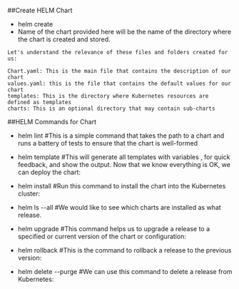 ##Create HELM Chart
- helm create <chart-name>
- Name of the chart provided here will be the name of the directory where the chart is created and stored.

```
Let's understand the relevance of these files and folders created for us:

Chart.yaml: This is the main file that contains the description of our chart
values.yaml: this is the file that contains the default values for our chart
templates: This is the directory where Kubernetes resources are defined as templates
charts: This is an optional directory that may contain sub-charts
```

##HELM Commands for Chart
- helm lint <chart-full-path>
#This is a simple command that takes the path to a chart and runs a battery of tests to ensure that the chart is well-formed

- helm template <chart-full-path>
#This will generate all templates with variables , for quick feedback, and show the output. Now that we know everything is OK, we can deploy the chart:


- helm install <release-name> <chart-full-path>
#Run this command to install the chart into the Kubernetes cluster:

- helm ls --all
#We would like to see which charts are installed as what release.

- helm upgrade <release-name> <chart-full-path>
#This command helps us to upgrade a release to a specified or current version of the chart or configuration:

- helm rollback <release-name> <release-version>
#This is the command to rollback a release to the previous version:

- helm delete --purge <release-name>
#We can use this command to delete a release from Kubernetes: